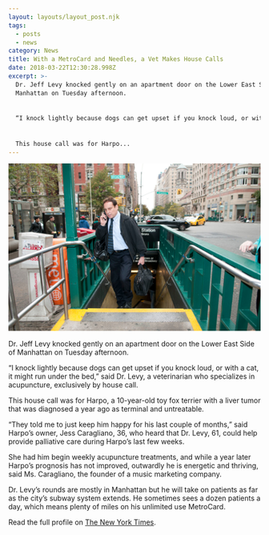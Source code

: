 ```yaml
---
layout: layouts/layout_post.njk
tags:
  - posts
  - news
category: News
title: With a MetroCard and Needles, a Vet Makes House Calls
date: 2018-03-22T12:30:28.998Z
excerpt: >-
  Dr. Jeff Levy knocked gently on an apartment door on the Lower East Side of
  Manhattan on Tuesday afternoon.


  “I knock lightly because dogs can get upset if you knock loud, or with a cat, it might run under the bed,” said Dr. Levy, a veterinarian who specializes in acupuncture, exclusively by house call.


  This house call was for Harpo...
---
```

![Dr. Jeff walking out of the subway on his way to one of his pet patients](/assets/uploads/on-the-go-1.jpg "Dr. Jeff walking out of the subway on his way to one of his pet patients")

Dr. Jeff Levy knocked gently on an apartment door on the Lower East Side of Manhattan on Tuesday afternoon.

“I knock lightly because dogs can get upset if you knock loud, or with a cat, it might run under the bed,” said Dr. Levy, a veterinarian who specializes in acupuncture, exclusively by house call.

This house call was for Harpo, a 10-year-old toy fox terrier with a liver tumor that was diagnosed a year ago as terminal and untreatable.

“They told me to just keep him happy for his last couple of months,” said Harpo’s owner, Jess Caragliano, 36, who heard that Dr. Levy, 61, could help provide palliative care during Harpo’s last few weeks.

She had him begin weekly acupuncture treatments, and while a year later Harpo’s prognosis has not improved, outwardly he is energetic and thriving, said Ms. Caragliano, the founder of a music marketing company.

Dr. Levy’s rounds are mostly in Manhattan but he will take on patients as far as the city’s subway system extends. He sometimes sees a dozen patients a day, which means plenty of miles on his unlimited use MetroCard.

Read the full profile on [The New York Times](https://www.nytimes.com/2018/03/22/nyregion/with-a-metrocard-and-needles-a-vet-makes-house-calls.html).